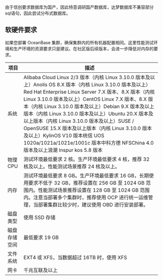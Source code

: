 由于信创要求数据库为国产，因此特意调研国产数据库，达梦数据库不兼容部分sql语句，因此尝试分布式数据库。

## 软硬件要求

如果您部署 OceanBase 集群，确保集群内的所有机器配置相同。这里性能测试环境和生产环境的资源要求只是建议。在社区版后续版本，会进一步降低对内存的要求。

| 项目         | 描述                                                         |
| ------------ | ------------------------------------------------------------ |
| 系统         | Alibaba Cloud Linux 2/3 版本（内核 Linux 3.10.0 版本及以上）Anolis OS 8.X 版本（内核 Linux 3.10.0 版本及以上）Red Hat Enterprise Linux Server 7.X 版本、8.X 版本（内核 Linux 3.10.0 版本及以上）CentOS Linux 7.X 版本、8.X 版本（内核 Linux 3.10.0 版本及以上）Debian 9.X 版本及以上版本（内核 Linux 3.10.0 版本及以上）Ubuntu 20.X 版本及以上版本（内核 Linux 3.10.0 版本及以上）SUSE / OpenSUSE 15.X 版本及以上版本（内核 Linux 3.10.0 版本及以上）KylinOS V10 版本统信 UOS 1020a/1021a/1021e/1001c 版本中科方德 NFSChina 4.0 版本及以上浪潮 Inspur kos 5.8 版本 |
| 物理 CPU     | 测试环境最低要求 2 核。生产环境最低要求 4 核，推荐 32 核及以上。性能测试场景推荐 24 核及以上。 |
| 内存         | 测试环境最低要求 8 GB。生产环境最低要求 16 GB，长期使用要求不低于 32 GB，推荐设置在 256 GB 至 1024 GB 范围内。性能测试场景推荐设置在 128 GB 至 1024 GB 范围内。注意当部署多个集群时，推荐使用 OCP 进行统一运维管理，当部署集群比较少时，建议使用 OBD 进行安装部署。 |
| 磁盘类型     | 使用 SSD 存储                                                |
| 磁盘存储空间 | 最低要求 19 GB                                               |
| 文件系统     | EXT4 戓 XFS，当数据超过 16TB 时，使用 XFS                    |
| 网卡         | 千兆互联及以上                                               |